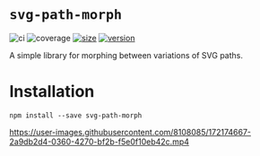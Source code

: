 # `svg-path-morph`
![ci](https://github.com/Minibrams/svg-path-morph/workflows/ci/badge.svg)
![coverage](https://img.shields.io/endpoint?url=https://gist.githubusercontent.com/Minibrams/52a42b0e3eb35095e2f81e12d63dc374/raw/svg-path-morph__master.json)
[![size](https://packagephobia.now.sh/badge?p=svg-path-morph)](https://packagephobia.now.sh/result?p=svg-path-morph)
[![version](http://img.shields.io/npm/v/svg-path-morph.svg?style=flat)](https://www.npmjs.org/package/svg-path-morph)

A simple library for morphing between variations of SVG paths.


# Installation
```
npm install --save svg-path-morph
```

https://user-images.githubusercontent.com/8108085/172174667-2a9db2d4-0360-4270-bf2b-f5e0f10eb42c.mp4

